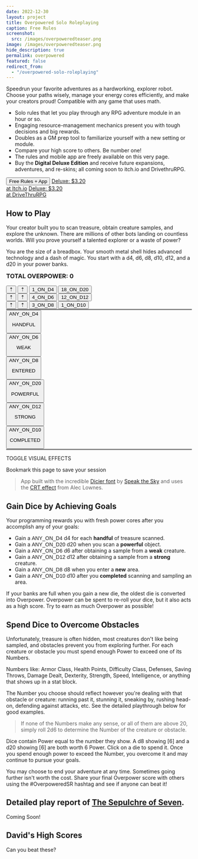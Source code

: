 ```yaml
---
date: 2022-12-30
layout: project
title: Overpowered Solo Roleplaying
caption: Free Rules
screenshot:
  src: /images/overpoweredteaser.png
image: /images/overpoweredteaser.png
hide_description: true
permalink: overpowered
featured: false
redirect_from:
  - "/overpowered-solo-roleplaying"
---
```


Speedrun your favorite adventures as a hardworking, explorer robot. Choose your paths wisely, manage your energy cores efficiently, and make your creators proud! Compatible with any game that uses math.

 - Solo rules that let you play through any RPG adventure module in an hour or so.
 - Engaging resource-management mechanics present you with tough decisions and big rewards.
 - Doubles as a GM prep tool to familiarize yourself with a new setting or module.
 - Compare your high score to others. Be number one!
 - The rules and mobile app are freely available on this very page. 
 - Buy the **Digital Deluxe Edition** and receive future expansions, adventures, and re-skins; all coming soon to itch.io and DrivethruRPG.

<div class="shopping-buttons">
<button class="btn btn-primary" onClick="document.getElementById('tributeScore').scrollIntoView();">Free Rules + App</button>
<a target="_blank" href="https://technicalgrimoire.itch.io/overpowered-solo-roleplaying" class="btn btn-primary itchBTN">Deluxe: $3.20<br>at Itch.io</a>
<a target="_blank" href="https://www.drivethrurpg.com/product/318164/Tempered-Legacy" class="btn btn-primary dtrpgBTN">Deluxe: $3.20<br>at DriveThruRPG</a>
</div>

## How to Play

Your creator built you to scan treasure, obtain creature samples, and explore the unknown. There are millions of other bots landing on countless worlds. Will you prove yourself a talented explorer or a waste of power?

You are the size of a breadbox. Your smooth metal shell hides advanced technology and a dash of magic. You start with a <span class="d4">d4</span>, <span class="d6">d6</span>, <span class="d8">d8</span>, <span class="d10">d10</span>, <span class="d12">d12</span>, and a <span class="d20">d20</span> in your power banks.

<div class="over-card">
    <h3 id="tributeScore">TOTAL OVERPOWER: <span class="dtribute">0</span></h3>
    <div id="overpool" class="row">
        <div id="treasureCore" class="col-4">
            <button class="dicierDark">⇡</button>
            <button class="dicierDark">⇡</button>
            <button onclick="spendTreasure(1)" class="d4 dicierHeavy">1_ON_D4</button>
            <button onclick="spendTreasure(0)" class="d20 dicierHeavy">18_ON_D20</button>
        </div>
        <div id="foeCore" class="col-4">
            <button class="dicierDark">⇡</button>
            <button class="dicierDark">⇡</button>
            <button onclick="spendFoe(1)" class="d6 dicierHeavy">4_ON_D6</button>
            <button onclick="spendFoe(0)" class="d12 dicierHeavy">12_ON_D12</button>
        </div>
        <div id="obstacleCore" class="col-4">
            <button class="dicierDark">⇡</button>
            <button class="dicierDark">⇡</button>
            <button onclick="spendObstacle(1)" class="d8 dicierHeavy">3_ON_D8</button>
            <button onclick="spendObstacle(0)" class="d10 dicierHeavy">1_ON_D10</button>
        </div>
    </div>
    <div style="border-top: 3px solid grey;" class="row">
        <div id="handfulGain" class="dwhite col-4">
            <button onclick="gainDie(4)" class="dicierHeavy">
                ANY_ON_D4
                <p>HANDFUL</p>
            </button>
        </div>
        <div id="weakGain" class="dwhite col-4">
            <button onclick="gainDie(6)" class="dicierHeavy">
                ANY_ON_D6
                <p>WEAK</p>
            </button>
        </div>
        <div id="obstacleGain" class="dwhite col-4">
            <button onclick="gainDie(8)" class="dicierHeavy">
                ANY_ON_D8
                <p>ENTERED</p>
            </button>
        </div>
    </div>
    <div class="row">
        <div id="magicGain" class="dwhite col-4">
            <button onclick="gainDie(20)" class="dicierHeavy">ANY_ON_D20
                <p>POWERFUL</p>
            </button>
        </div>
        <div id="strongGain" class="dwhite col-4">
            <button onclick="gainDie(12)" class="dicierHeavy">ANY_ON_D12
                <p>STRONG</p>
            </button>
        </div>
        <div id="areaGain" class="dwhite col-4">
            <button onclick="gainDie(10)" class="dicierHeavy">ANY_ON_D10
                <p>COMPLETED</p>
            </button>
        </div>
    </div>
    <h3 id="rerollButton" style="display: none;">
        <a onclick="rerollDice();return false;"></a>
    </h3>
    <div id="rerollPool" style="border-top: 3px solid gray;" class="row">
        <div id="crtButton" class="col-12">
            <p>
                <a class="d4" onclick="toggleCRT();return false;">
                    TOGGLE VISUAL EFFECTS
                </a>
            </p>
            <p>
                Bookmark this page to save your session
            </p>
        </div>
    </div>
</div>

> App built with the incredible [Dicier font](https://speakthesky.itch.io/typeface-dicier) by [Speak the Sky](https://speakthesky.com/) and uses the [CRT effect](http://aleclownes.com/2017/02/01/crt-display.html) from Alec Lownes.

## Gain Dice by Achieving Goals

Your programming rewards you with fresh power cores after you accomplish any of your goals:

- Gain a <span style="font-family: DicierHeavy, sans-serif;">ANY_ON_D4</span> <span class="d4">d4</span> for each **handful** of treasure scanned.
- Gain a <span style="font-family: DicierHeavy, sans-serif;">ANY_ON_D20</span> <span class="d20">d20</span> when you scan a **powerful** object.
- Gain a <span style="font-family: DicierHeavy, sans-serif;">ANY_ON_D6</span> <span class="d6">d6</span> after obtaining a sample from a **weak** creature.
- Gain a <span style="font-family: DicierHeavy, sans-serif;">ANY_ON_D12</span> <span class="d12">d12</span> after obtaining a sample from a **strong** creature.
- Gain a <span style="font-family: DicierHeavy, sans-serif;">ANY_ON_D8</span> <span class="d8">d8</span> when you enter a **new** area.
- Gain a <span style="font-family: DicierHeavy, sans-serif;">ANY_ON_D10</span> <span class="d10">d10</span> after you **completed** scanning and sampling an area.

If your banks are full when you gain a new die, the oldest die is converted into Overpower. Overpower can be spent to re-roll your dice, but it also acts as a high score. Try to earn as much Overpower as possible!

## Spend Dice to Overcome Obstacles

Unfortunately, treasure is often hidden, most creatures don't like being sampled, and obstacles prevent you from exploring further. For each creature or obstacle you must spend enough Power to exceed one of its Numbers.

Numbers like: Armor Class, Health Points, Difficulty Class, Defenses, Saving Throws, Damage Dealt, Dexterity, Strength, Speed, Intelligence, or anything that shows up in a stat block. 

The Number you choose should reflect however you're dealing with that obstacle or creature: running past it, stunning it, sneaking by, rushing head-on, defending against attacks, etc. See the detailed playthrough below for good examples.

> If none of the Numbers make any sense, or all of them are above 20, simply roll 2d6 to determine the Number of the creature or obstacle.

Dice contain Power equal to the number they show. A <span class="d8">d8</span> showing [6] and a <span class="d20">d20</span> showing [6] are both worth 6 Power. Click on a die to spend it. Once you spend enough power to exceed the Number, you overcome it and may continue to pursue your goals.

You may choose to end your adventure at any time. Sometimes going further isn't worth the cost. Share your final Overpower score with others using the #OverpoweredSR hashtag and see if anyone can beat it!

## Detailed play report of [The Sepulchre of Seven](https://www.drivethrurpg.com/product/366868/The-Sepulchre-of-Seven).

Coming Soon!

## David's High Scores

Can you beat these?

<style>
  .over-card h3 {
  margin-top: 0px;
  }
</style>

<script async src="/assets/generator_resources/overpowered.js" language="javascript" type="text/javascript"></script>
